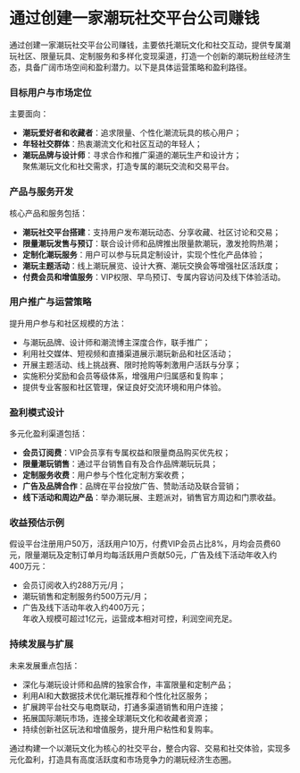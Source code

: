 # 通过创建一家潮玩社交平台公司赚钱
通过创建一家潮玩社交平台公司赚钱，主要依托潮玩文化和社交互动，提供专属潮玩社区、限量玩具、定制服务和多样化变现渠道，打造一个创新的潮玩粉丝经济生态，具备广阔市场空间和盈利潜力。以下是具体运营策略和盈利路径。

### 目标用户与市场定位  
主要面向：  
* **潮玩爱好者和收藏者**：追求限量、个性化潮流玩具的核心用户；  
* **年轻社交群体**：热衷潮流文化和社区互动的年轻人；  
* **潮玩品牌与设计师**：寻求合作和推广渠道的潮玩生产和设计方；  
聚焦潮玩文化和社交需求，打造专属的潮玩交流和交易平台。

### 产品与服务开发  
核心产品和服务包括：  
* **潮玩社交平台搭建**：支持用户发布潮玩动态、分享收藏、社区讨论和交易；  
* **限量潮玩发售与预订**：联合设计师和品牌推出限量款潮玩，激发抢购热潮；  
* **定制化潮玩服务**：用户可以参与玩具定制设计，实现个性化产品体验；  
* **潮玩主题活动**：线上潮玩展览、设计大赛、潮玩交换会等增强社区活跃度；  
* **付费会员和增值服务**：VIP权限、早鸟预订、专属内容访问及线下体验活动。

### 用户推广与运营策略  
提升用户参与和社区规模的方法：  
* 与潮玩品牌、设计师和潮流博主深度合作，联手推广；  
* 利用社交媒体、短视频和直播渠道展示潮玩新品和社区活动；  
* 开展主题活动、线上挑战赛、限时抢购等刺激用户活跃与分享；  
* 实施积分奖励和会员等级体系，增强用户归属感和复购率；  
* 提供专业客服和社区管理，保证良好交流环境和用户体验。

### 盈利模式设计  
多元化盈利渠道包括：  
* **会员订阅费**：VIP会员享有专属权益和限量商品购买优先权；  
* **限量潮玩销售**：通过平台销售自有及合作品牌潮玩玩具；  
* **定制服务收费**：用户参与个性化定制方案收费；  
* **广告及品牌合作**：品牌在平台投放广告、赞助活动及联合营销；  
* **线下活动和周边产品**：举办潮玩展、主题派对，销售官方周边和门票收益。

### 收益预估示例  
假设平台注册用户50万，活跃用户10万，付费VIP会员占比8%，月均会员费60元，限量潮玩及定制订单月均每活跃用户贡献50元，广告及线下活动年收入约400万元：  
* 会员订阅收入约288万元/月；  
* 潮玩销售和定制服务约500万元/月；  
* 广告及线下活动年收入约400万元；  
年收入规模可超过1亿元，运营成本相对可控，利润空间充足。

### 持续发展与扩展  
未来发展重点包括：  
* 深化与潮玩设计师和品牌的独家合作，丰富限量和定制产品；  
* 利用AI和大数据技术优化潮玩推荐和个性化社区服务；  
* 扩展跨平台社交与电商联动，打通多渠道销售和用户连接；  
* 拓展国际潮玩市场，连接全球潮玩文化和收藏者资源；  
* 持续创新社区玩法和增值服务，提升用户粘性和复购率。

通过构建一个以潮玩文化为核心的社交平台，整合内容、交易和社交体验，实现多元化盈利，打造具有高度活跃度和市场竞争力的潮玩经济生态圈。